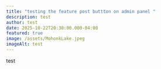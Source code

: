 ```yaml
---
title: "testing the feature post buttton on admin panel "
description: test
author: test
date: 2025-10-22T20:30:00.000-04:00
featured: true
image: /assets/MohonkLake.jpeg
imageAlt: test
---
```

test
